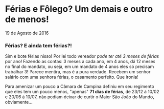 Férias e Fôlego? Um demais e outro de menos!
================
19 de Agosto de 2016

### Férias? E ainda tem férias?!

Sim e bote férias nisso! Por lei todo vereador *pode ter até 3 meses de férias* por ano! Fazendo as contas: 3 meses a cada ano, em 4 anos, dá 12 meses no final do mandato, ou seja, em um mandato de 4 anos eles só precisam trabalhar 3! Parece mentira, mas é a pura verdade. Recebem um senhor salário com uma senhora férias, o casamento perfeito. Que ironia!

Para amenizar um pouco a Câmara de Campina definiu em seu regimento que eles tem um pouco menos, "apenas" **71 dias de férias**, de 23/12 à 10/02 e 20/06 à 10/07, não podiam deixar de curtir o Maior São João do Mundo, obviamente...
